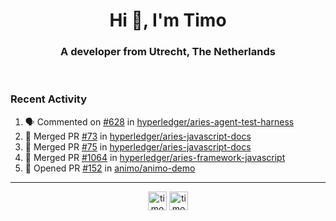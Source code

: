 <h1 align="center">Hi 👋, I'm Timo</h1>
<h3 align="center">A developer from Utrecht, The Netherlands</h3>
<br/>
<!-- https://github.com/rahuldkjain/github-profile-readme-generator --!>

<!--  <p align="left"><img src="https://github-readme-stats.vercel.app/api?username=timoglastra&show_icons=true&count_private=true&" alt="timoglastra" /></p> --!>

<!--
Github language stats
<p align="left"><img src="https://github-readme-stats.vercel.app/api/top-langs/?username=timoglastra&layout=compact" alt="timoglastra" /><p>
-->

<!-- Codestats language stats -->
<!-- <p align="left"><img src="https://codestats-readme.vercel.app/api/top-langs/?username=timoglastra&layout=compact&language_count=12" alt="timoglastra" /><p>    --!>
  
<h3>Recent Activity</h3>

<!--START_SECTION:activity-->
1. 🗣 Commented on [#628](https://github.com/hyperledger/aries-agent-test-harness/issues/628) in [hyperledger/aries-agent-test-harness](https://github.com/hyperledger/aries-agent-test-harness)
2. 🎉 Merged PR [#73](https://github.com/hyperledger/aries-javascript-docs/pull/73) in [hyperledger/aries-javascript-docs](https://github.com/hyperledger/aries-javascript-docs)
3. 🎉 Merged PR [#75](https://github.com/hyperledger/aries-javascript-docs/pull/75) in [hyperledger/aries-javascript-docs](https://github.com/hyperledger/aries-javascript-docs)
4. 🎉 Merged PR [#1064](https://github.com/hyperledger/aries-framework-javascript/pull/1064) in [hyperledger/aries-framework-javascript](https://github.com/hyperledger/aries-framework-javascript)
5. 💪 Opened PR [#152](https://github.com/animo/animo-demo/pull/152) in [animo/animo-demo](https://github.com/animo/animo-demo)
<!--END_SECTION:activity-->

---

<p align="center">
<a href="https://twitter.com/timoglastra" target="blank"><img align="center" src="https://cdn.jsdelivr.net/npm/simple-icons@3.0.1/icons/twitter.svg" alt="timoglastra" height="30" width="30" /></a>
<a href="https://linkedin.com/in/timoglastra" target="blank"><img align="center" src="https://cdn.jsdelivr.net/npm/simple-icons@3.0.1/icons/linkedin.svg" alt="timoglastra" height="30" width="30" /></a>
</p>



